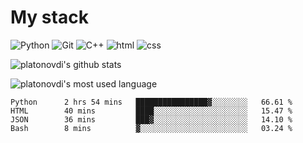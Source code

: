 # My stack

![Python](https://img.shields.io/badge/-Python-yellow?logo=python&logoColor=white&style=flat-square)
![Git](https://img.shields.io/badge/-Git-black?logo=git&logoColor=white&style=flat-square)
![C++](https://img.shields.io/badge/-C++-blue?logo=C%2B%2B&logoColor=white&style=flat-square)
![html](https://img.shields.io/badge/-html-red?logo=C&logoColor=white&style=flat-square)
![css](https://img.shields.io/badge/-css-magneta?logo=C&logoColor=white&style=flat-square)
<!-- [C](https://img.shields.io/badge/-C-blue?logo=C&logoColor=white&style=flat-square) -->
![platonovdi's github stats](https://github-readme-stats.vercel.app/api?username=platonovdi&theme=blue-green)

![platonovdi's most used language](https://github-readme-stats.vercel.app/api/top-langs/?username=platonovdi&theme=blue-green)
<!--START_SECTION:waka-->
```text
Python      2 hrs 54 mins   ████████████████▓░░░░░░░░   66.61 % 
HTML        40 mins         ████░░░░░░░░░░░░░░░░░░░░░   15.47 % 
JSON        36 mins         ███▓░░░░░░░░░░░░░░░░░░░░░   14.10 % 
Bash        8 mins          ▓░░░░░░░░░░░░░░░░░░░░░░░░   03.24 % 
```
<!--END_SECTION:waka-->